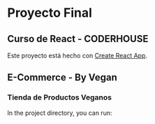 # Proyecto Final 
## Curso de React - CODERHOUSE

Este proyecto está hecho con [Create React App](https://github.com/facebook/create-react-app).

## E-Commerce - By Vegan
### Tienda de Productos Veganos

In the project directory, you can run:


